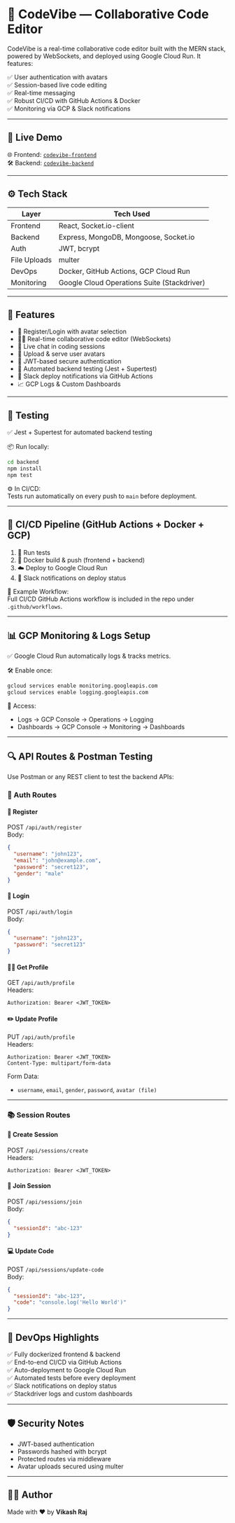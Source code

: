 
# 📘 CodeVibe — Collaborative Code Editor

CodeVibe is a real-time collaborative code editor built with the MERN stack, powered by WebSockets, and deployed using Google Cloud Run. It features:

✅ User authentication with avatars  
✅ Session-based live code editing  
✅ Real-time messaging  
✅ Robust CI/CD with GitHub Actions & Docker  
✅ Monitoring via GCP & Slack notifications  

---

## 🔗 Live Demo

🌐 Frontend: [`codevibe-frontend`](#)  
🛠 Backend: [`codevibe-backend`](#)

---

## ⚙️ Tech Stack

| Layer     | Tech Used                               |
|-----------|------------------------------------------|
| Frontend  | React, Socket.io-client                  |
| Backend   | Express, MongoDB, Mongoose, Socket.io    |
| Auth      | JWT, bcrypt                              |
| File Uploads | multer                                |
| DevOps    | Docker, GitHub Actions, GCP Cloud Run    |
| Monitoring| Google Cloud Operations Suite (Stackdriver) |

---

## 🚀 Features

- 👥 Register/Login with avatar selection  
- 👨‍💻 Real-time collaborative code editor (WebSockets)  
- 💬 Live chat in coding sessions  
- 📂 Upload & serve user avatars  
- 🔐 JWT-based secure authentication  
- 🧪 Automated backend testing (Jest + Supertest)  
- 📡 Slack deploy notifications via GitHub Actions  
- 📈 GCP Logs & Custom Dashboards  

---

## 🧪 Testing

✅ Jest + Supertest for automated backend testing

📦 Run locally:

```bash
cd backend
npm install
npm test
```

⚙️ In CI/CD:  
Tests run automatically on every push to `main` before deployment.

---

## 🐳 CI/CD Pipeline (GitHub Actions + Docker + GCP)

1. 🧪 Run tests  
2. 🐳 Docker build & push (frontend + backend)  
3. ☁️ Deploy to Google Cloud Run  
4. 🔔 Slack notifications on deploy status  

📂 Example Workflow:  
Full CI/CD GitHub Actions workflow is included in the repo under `.github/workflows`.

---

## 📊 GCP Monitoring & Logs Setup

✅ Google Cloud Run automatically logs & tracks metrics.

🛠 Enable once:

```bash
gcloud services enable monitoring.googleapis.com
gcloud services enable logging.googleapis.com
```

📍 Access:

- Logs → GCP Console → Operations → Logging  
- Dashboards → GCP Console → Monitoring → Dashboards  

---

## 🔍 API Routes & Postman Testing

Use Postman or any REST client to test the backend APIs:

### 🔐 Auth Routes

#### 📝 Register
POST `/api/auth/register`  
Body:

```json
{
  "username": "john123",
  "email": "john@example.com",
  "password": "secret123",
  "gender": "male"
}
```

#### 🔐 Login
POST `/api/auth/login`  
Body:

```json
{
  "username": "john123",
  "password": "secret123"
}
```

#### 🧑‍💼 Get Profile
GET `/api/auth/profile`  
Headers:
```
Authorization: Bearer <JWT_TOKEN>
```

#### ✏️ Update Profile
PUT `/api/auth/profile`  
Headers:
```
Authorization: Bearer <JWT_TOKEN>
Content-Type: multipart/form-data
```
Form Data:
- `username`, `email`, `gender`, `password`, `avatar (file)`

---

### 📚 Session Routes

#### 🚀 Create Session
POST `/api/sessions/create`  
Headers:
```
Authorization: Bearer <JWT_TOKEN>
```

#### 🧑 Join Session
POST `/api/sessions/join`  
Body:

```json
{
  "sessionId": "abc-123"
}
```

#### 💻 Update Code
POST `/api/sessions/update-code`  
Body:

```json
{
  "sessionId": "abc-123",
  "code": "console.log('Hello World')"
}
```

---

## 🧠 DevOps Highlights

✅ Fully dockerized frontend & backend  
✅ End-to-end CI/CD via GitHub Actions  
✅ Auto-deployment to Google Cloud Run  
✅ Automated tests before every deployment  
✅ Slack notifications on deploy status  
✅ Stackdriver logs and custom dashboards  

---

## 🛡️ Security Notes

- JWT-based authentication  
- Passwords hashed with bcrypt  
- Protected routes via middleware  
- Avatar uploads secured using multer  

---

## 👨‍💻 Author

Made with ❤️ by **Vikash Raj**  
```

